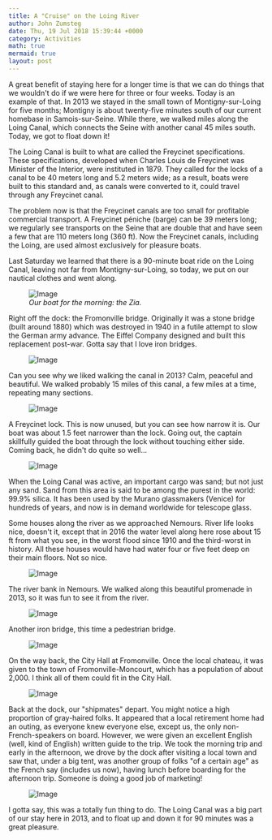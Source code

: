 ```yaml
---
title: A "Cruise" on the Loing River
author: John Zumsteg
date: Thu, 19 Jul 2018 15:39:44 +0000
category: Activities
math: true
mermaid: true
layout: post
---
```

A great benefit of staying here for a longer time is that we can do things that we wouldn't do if we were here for three or four weeks. Today is an example of that. In 2013 we stayed in the small town of Montigny-sur-Loing for five months; Montigny is about twenty-five minutes south of our current homebase in Samois-sur-Seine. While there, we walked miles along the Loing Canal, which connects the Seine with another canal 45 miles south. Today, we got to float down it!

The Loing Canal is built to what are called the Freycinet specifications. These specifications, developed when Charles Louis de Freycinet was Minister of the Interior, were instituted in 1879. They called for the locks of a canal to be 40 meters long and 5.2 meters wide; as a result, boats were built to this standard and, as canals were converted to it, could travel through any Freycinet canal.

The problem now is that the Freycinet canals are too small for profitable commercial transport. A Freycinet péniche (barge) can be 39 meters long; we regularly see transports on the Seine that are double that and have seen a few that are 110 meters long (360 ft). Now the Freycinet canals, including the Loing, are used almost exclusively for pleasure boats.

Last Saturday we learned that there is a 90-minute boat ride on the Loing Canal, leaving not far from Montigny-sur-Loing, so today, we put on our nautical clothes and went along.

<figure>
	<img class = "landscape" src="{{"/assets/images/2018/07/DSC05471.jpg" | prepend: site.baseurl  }}" alt="Image" />
	<figcaption><em>Our boat for the morning: the Zia.</em></figcaption>
</figure>



Right off the dock: the Fromonville bridge. Originally it was a stone bridge (built around 1880) which was destroyed in 1940 in a futile attempt to slow the German army advance. The Eiffel Company designed and built this replacement post-war. Gotta say that I love iron bridges.
<figure class = "landscape">
	<img class = "landscape" src="{{"/assets/images/2018/07/DSC05450.jpg" | prepend: site.baseurl  }}" alt="Image" />
	<figcaption></figcaption>
</figure>


Can you see why we liked walking the canal in 2013? Calm, peaceful and beautiful. We walked probably 15 miles of this canal, a few miles at a time, repeating many sections.
<figure class = "landscape">
	<img class = "landscape" src="{{"/assets/images/2018/07/DSC05452.jpg" | prepend: site.baseurl  }}" alt="Image" />
	<figcaption></figcaption>
</figure>


A Freycinet lock. This is now unused, but you can see how narrow it is. Our boat was about 1.5 feet narrower than the lock. Going out, the captain skillfully guided the boat through the lock without touching either side. Coming back, he didn't do quite so well...
<figure class = "landscape">
	<img class = "landscape" src="{{"/assets/images/2018/07/DSC05455.jpg" | prepend: site.baseurl  }}" alt="Image" />
	<figcaption></figcaption>
</figure>



When the Loing Canal was active, an important cargo was sand; but not just any sand. Sand from this area is said to be among the purest in the world: 99.9% silica. It has been used by the Murano glassmakers (Venice) for hundreds of years, and now is in demand worldwide for telescope glass.

Some houses along the river as we approached Nemours. River life looks nice, doesn't it, except that in 2016 the water level along here rose about 15 ft from what you see, in the worst flood since 1910 and the third-worst in history. All these houses would have had water four or five feet deep on their main floors. Not so nice.
<figure class = "landscape">
	<img class = "landscape" src="{{"/assets/images/2018/07/DSC05459-1.jpg" | prepend: site.baseurl  }}" alt="Image" />
	<figcaption></figcaption>
</figure>


The river bank in Nemours. We walked along this beautiful promenade in 2013, so it was fun to see it from the river.
<figure class = "landscape">
	<img class = "landscape" src="{{"/assets/images/2018/07/DSC05460.jpg" | prepend: site.baseurl  }}" alt="Image" />
	<figcaption></figcaption>
</figure>


Another iron bridge, this time a pedestrian bridge.
<figure class = "landscape">
	<img class = "landscape" src="{{"/assets/images/2018/07/DSC05461.jpg" | prepend: site.baseurl  }}" alt="Image" />
	<figcaption></figcaption>
</figure>


On the way back, the City Hall at Fromonville. Once the local chateau, it was given to the town of Fromonville-Moncourt, which has a population of about 2,000. I think all of them could fit in the City Hall.
<figure class = "landscape">
	<img class = "landscape" src="{{"/assets/images/2018/07/DSC05465.jpg" | prepend: site.baseurl  }}" alt="Image" />
	<figcaption></figcaption>
</figure>


Back at the dock, our "shipmates" depart. You might notice a high proportion of gray-haired folks. It appeared that a local retirement home had an outing, as everyone knew everyone else, except us, the only non-French-speakers on board. However, we were given an excellent English (well, kind of English) written guide to the trip. We took the morning trip and early in the afternoon, we drove by the dock after visiting a local town and saw that, under a big tent, was another group of folks "of a certain age" as the French say (includes us now), having lunch before boarding for the afternoon trip. Someone is doing a good job of marketing!
<figure class = "landscape">
	<img class = "landscape" src="{{"/assets/images/2018/07/DSC05467.jpg" | prepend: site.baseurl  }}" alt="Image" />
	<figcaption></figcaption>
</figure>


I gotta say, this was a totally fun thing to do. The Loing Canal was a big part of our stay here in 2013, and to float up and down it for 90 minutes was a great pleasure.
